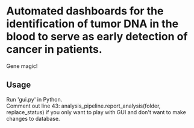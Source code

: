 # Automated dashboards for the identification of tumor DNA in the blood to serve as early detection of cancer in patients.
Gene magic!

## Usage
Run 'gui.py' in Python.  
Comment out line 43: analysis_pipeline.report_analysis(folder, replace_status) if you only want to play with GUI and don't want to make changes to database.

